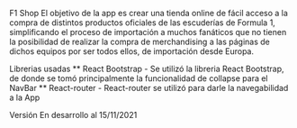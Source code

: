 F1 Shop
El objetivo de la app es crear una tienda online de fácil acceso a la compra de distintos productos oficiales de las escuderías de Formula 1, simplificando el proceso de importación a muchos fanáticos que no tienen la posibilidad de realizar la compra de merchandising a las páginas de dichos equipos por ser todos ellos, de importación desde Europa.

Librerias usadas
** React Bootstrap - Se utilizó la libreria React Bootstrap, de donde se tomó principalmente la funcionalidad de collapse para el NavBar
** React-router - React-router se utilizó para darle la navegabilidad a la App


Versión En desarrollo al 15/11/2021
